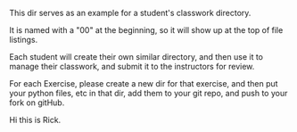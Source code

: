 This dir serves as an example for a student's classwork directory.

It is named with a "00" at the beginning, so it will show up at the top of file listings.

Each student will create their own similar directory, and then use it to manage their classwork,
and submit it to the instructors for review.

For each Exercise, please create a new dir for that exercise, and then put your python files, etc in that dir, add them to your git repo, and push to your fork on gitHub.

  Hi this is Rick.






